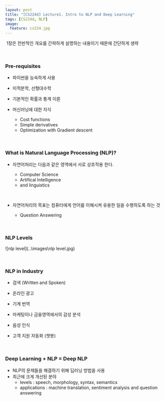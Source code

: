 ```yaml
---
layout: post
title: "[CS224d] Lecture1. Intro to NLP and Deep Learning"
tags: [CS224d, NLP]
image:
  feature: cs224.jpg
---
```


   ​
1장은 전반적인 개요를 간략하게 설명하는 내용이기 때문에 간단하게 생략

   ​
### Pre-requisites

-  파이썬을 능숙하게 사용
-  미적분학, 선형대수학
-  기본적인 확률과 통계 이론
-  머신러닝에 대한 지식
   -  Cost functions
   -  Simple derivatives
   -  Optimization with Gradient descent

   ​
### What is Natural Language Processing (NLP)?

- 자연어처리는 다음과 같은 영역에서 서로 상호작용 한다.
  - Computer Science
  - Artifical Intelligence
  - and linguistics

   ​

- 자연어처리의 목표는 컴퓨터에게 언어를 이해시켜 유용한 일을 수행하도록 하는 것
  - Question Answering


   ​
### NLP Levels

![nlp level](..\images\nlp level.jpg)


   ​
### NLP in Industry

- 검색 (Written and Spoken)
- 온라인 광고
- 기계 번역
- 마케팅이나 금융영역에서의 감성 분석
- 음성 인식
- 고객 지원 자동화 (챗봇)


   ​
### Deep Learning + NLP = Deep NLP

- NLP의 문제들을 해결하기 위해 딥러닝 방법을 사용
- 최근에 크게 개선된 분야
  - levels : speech, morphology, syntax, semantics
  - applications : machine translation, sentiment analysis and question answering